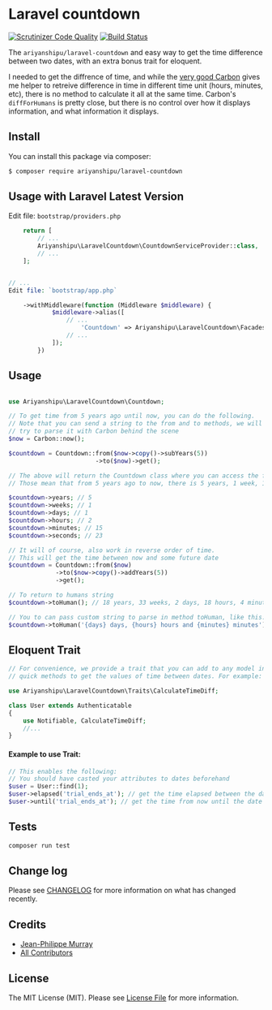# Laravel countdown

[![Scrutinizer Code Quality](https://scrutinizer-ci.com/g/ariyanshipu/laravel-countdown/badges/quality-score.png?b=master)](https://scrutinizer-ci.com/g/ariyanshipu/laravel-countdown/?branch=master)
[![Build Status](https://scrutinizer-ci.com/g/ariyanshipu/laravel-countdown/badges/build.png?b=master)](https://scrutinizer-ci.com/g/ariyanshipu/laravel-countdown/build-status/master)

The `ariyanshipu/laravel-countdown` and easy way to get the time difference between two dates, with an extra bonus trait for eloquent.

I needed to get the diffrence of time, and while the [very good Carbon](https://github.com/briannesbitt/carbon) gives me helper to retreive difference in time in different time unit (hours, minutes, etc), there is no method to calculate it all at the same time. Carbon's `diffForHumans` is pretty close, but there is no control over how it displays information, and what information it displays.

## Install

You can install this package via composer:

```bash
$ composer require ariyanshipu/laravel-countdown
```

## Usage with Laravel Latest Version


Edit file: `bootstrap/providers.php`

```php
    return [
        // ...
        Ariyanshipu\LaravelCountdown\CountdownServiceProvider::class,
        // ...
    ];


// ...
Edit file: `bootstrap/app.php`

    ->withMiddleware(function (Middleware $middleware) {
            $middleware->alias([
                // ...
                    'Countdown' => Ariyanshipu\LaravelCountdown\Facades\CountdownFacade::class,
                // ...
            ]);
        })

```

## Usage

```php

use Ariyanshipu\LaravelCountdown\Countdown;

// To get time from 5 years ago until now, you can do the following.
// Note that you can send a string to the from and to methods, we will
// try to parse it with Carbon behind the scene
$now = Carbon::now();

$countdown = Countdown::from($now->copy()->subYears(5))
                        ->to($now)->get();

// The above will return the Countdown class where you can access the following values.
// Those mean that from 5 years ago to now, there is 5 years, 1 week, 1 day, 2 hours 15 minutes and 23 seconds

$countdown->years; // 5
$countdown->weeks; // 1
$countdown->days; // 1
$countdown->hours; // 2
$countdown->minutes; // 15
$countdown->seconds; // 23

// It will of course, also work in reverse order of time.
// This will get the time between now and some future date
$countdown = Countdown::from($now)
             ->to($now->copy()->addYears(5))
             ->get();

// To return to humans string
$countdown->toHuman(); // 18 years, 33 weeks, 2 days, 18 hours, 4 minutes and 35 seconds

// You to can pass custom string to parse in method toHuman, like this:
$countdown->toHuman('{days} days, {hours} hours and {minutes} minutes'); // 2 days, 18 hours, 4 minutes
```

## Eloquent Trait

```php
// For convenience, we provide a trait that you can add to any model in your Laravel app that provides
// quick methods to get the values of time between dates. For example:

use Ariyanshipu\LaravelCountdown\Traits\CalculateTimeDiff;

class User extends Authenticatable
{
    use Notifiable, CalculateTimeDiff;
    //...
}
```

#### Example to use Trait:

```php
// This enables the following:
// You should have casted your attributes to dates beforehand
$user = User::find(1);
$user->elapsed('trial_ends_at'); // get the time elapsed between the date in attribute trial_ends_at to now
$user->until('trial_ends_at'); // get the time from now until the date in attribute trial_ends_at
```

## Tests

```bash
composer run test
```

## Change log

Please see [CHANGELOG](changelog.MD) for more information on what has changed recently.

## Credits

- [Jean-Philippe Murray](https://github.com/ariyanshiputech)
- [All Contributors](../../contributors)

## License

The MIT License (MIT). Please see [License File](LICENSE.md) for more information.
